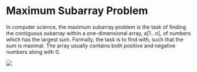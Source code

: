 # Maximum Subarray Problem

In computer science, the maximum subarray problem is the task of finding the contiguous subarray within a one-dimensional array, a[1...n], of numbers which has the largest sum. Formally, the task is to find with, such that the sum is maximal. The array usually contains both positive and negative numbers along with 0.

![](https://www.geeksforgeeks.org/wp-content/uploads/kadane-Algorithm.png)